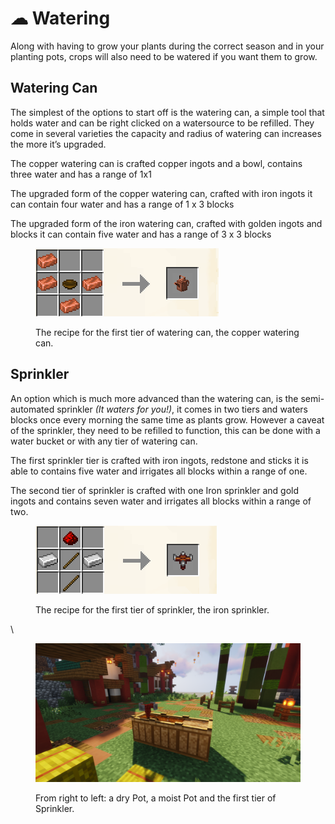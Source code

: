 # ☁ Watering

Along with having to grow your plants during the correct season and in your planting pots, crops will also need to be watered if you want them to grow.



## Watering Can

The simplest of the options to start off is the watering can, a simple tool that holds water and can be right clicked on a watersource to be refilled. They come in several varieties the capacity and radius of watering can increases the more it’s upgraded.

The copper watering can is crafted copper ingots and a bowl, contains three water and has a range of 1x1

The upgraded form of the copper watering can, crafted with iron ingots it can contain four water and has a range of 1 x 3 blocks

The upgraded form of the iron watering can, crafted with golden ingots and blocks it can contain five water and has a range of 3 x 3 blocks

<figure><img src="../.gitbook/assets/image.png" alt=""><figcaption><p>The recipe for the first tier of watering can, the copper watering can. </p></figcaption></figure>

## Sprinkler

An option which is much more advanced than the watering can, is the semi-automated sprinkler _(It waters for you!)_, it comes in two tiers and waters blocks once every morning the same time as plants grow. However a caveat of the sprinkler, they need to be refilled to function, this can be done with a water bucket or with any tier of watering can.

The first sprinkler tier is crafted with iron ingots, redstone and sticks it is able to contains five water and irrigates all blocks within a range of one.

The second tier of sprinkler is crafted with one Iron sprinkler and gold ingots and contains seven water and irrigates all blocks within a range of two.&#x20;

<figure><img src="../.gitbook/assets/image (3).png" alt=""><figcaption><p>The recipe for the first tier of sprinkler, the iron sprinkler. </p></figcaption></figure>



\


<figure><img src="../.gitbook/assets/image (1).png" alt=""><figcaption><p>From right to left: a dry Pot, a moist Pot and the first tier of Sprinkler.</p></figcaption></figure>
